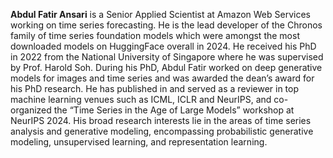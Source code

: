 **Abdul Fatir Ansari** is a Senior Applied Scientist at Amazon Web Services working on time series forecasting. He is the lead developer of the Chronos family of time series foundation models which were amongst the most downloaded models on HuggingFace overall in 2024. He received his PhD in 2022 from the National University of Singapore where he was supervised by Prof. Harold Soh. During his PhD, Abdul Fatir worked on deep generative models for images and time series and was awarded the dean’s award for his PhD research. He has published in and served as a reviewer in top machine learning venues such as ICML, ICLR and NeurIPS, and co-organized the “Time Series in the Age of Large Models” workshop at NeurIPS 2024. His broad research interests lie in the areas of time series analysis and generative modeling, encompassing probabilistic generative modeling, unsupervised learning, and representation learning.